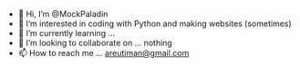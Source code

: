 - 👋 Hi, I’m @MockPaladin
- 👀 I’m interested in coding with Python and making websites (sometimes)
- 🌱 I’m currently learning ...
- 💞️ I’m looking to collaborate on ... nothing
- 📫 How to reach me ... areutiman@gmail.com

<!---
MockPaladin/MockPaladin is a ✨ special ✨ repository because its `README.md` (this file) appears on your GitHub profile.
You can click the Preview link to take a look at your changes.
--->
